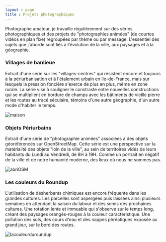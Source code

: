```yaml
---
layout : page
title : Projets photographiques
---
```


Photographe amateur, je travaille régulièrement sur des séries photographiques et des projets de "photographies animées" (de courtes vidéos en plan fixe) regroupées par thème ou par message. L'essentiel des sujets que j'aborde sont liés à l'évolution de la ville, aux paysages et à la géographie.

### Villages de banlieue

Extrait d'une série sur les "villages-centres" qui résistent encore et toujours à la périurbanisation et à l'étalement urbain en Ile-de-France, mais sur lesquels la pression foncière s'exerce de plus en plus, même en zone rurale. La série vise à souligner le constraste entre nouvelles constructions qui se multiplient en bordure de champs avec les bâtiments de vieille pierre et les routes au tracé séculaire, témoins d'une autre géographie, d'un autre mode d'habiter le temps.

![maison](/anthropoweb/images/maison.jpg)


### Objets Périurbains

Extrait d'une série de "photographie animées" associées à des objets géoréférencés sur OpenStreetMap. Cette série est une perspective sur la matérialité des objets "loin de la ville", au sein de territoires vidés de leurs habitants du Lundi au Vendredi, de 8H à 19H. Comme un portrait en négatif de la ville et de notre humanité moderne, des lieux où nous ne sommes pas.

![abriOSM](/anthropoweb/images/abri.jpg)


### Les couleurs du Roundup

L'utilisation de désherbants chimiques est encore fréquente dans les grandes cultures. Les parcelles sont aspergées puis laissées ainsi plusieurs semaines en attendant la saison du labour et des semis des prochaines cultures. Une rotation lente et immuable qui s'observe sur le temps long, créant des paysages orangés-rouges à la couleur caractéristique. Une pollution des sols, des cours d'eau et des nappes phréatiques exposée au grand jour, sur le bord des routes.

![lacouleurduroundup](/anthropoweb/images/roundup1.jpg)


